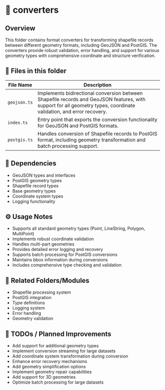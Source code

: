 # 📂 converters

## Overview
This folder contains format converters for transforming shapefile records between different geometry formats, including GeoJSON and PostGIS. The converters provide robust validation, error handling, and support for various geometry types with comprehensive coordinate and structure verification.

## 📄 Files in this folder

| File Name | Description |
|-----------|-------------|
| `geojson.ts` | Implements bidirectional conversion between Shapefile records and GeoJSON features, with support for all geometry types, coordinate validation, and error recovery. |
| `index.ts` | Entry point that exports the conversion functionality for GeoJSON and PostGIS formats. |
| `postgis.ts` | Handles conversion of Shapefile records to PostGIS format, including geometry transformation and batch processing support. |

## 🔗 Dependencies
- GeoJSON types and interfaces
- PostGIS geometry types
- Shapefile record types
- Base geometry types
- Coordinate system types
- Logging functionality

## ⚙️ Usage Notes
- Supports all standard geometry types (Point, LineString, Polygon, MultiPoint)
- Implements robust coordinate validation
- Handles multi-part geometries
- Provides detailed error logging and recovery
- Supports batch processing for PostGIS conversions
- Maintains bbox information during conversions
- Includes comprehensive type checking and validation

## 🔄 Related Folders/Modules
- Shapefile processing system
- PostGIS integration
- Type definitions
- Logging system
- Error handling
- Geometry validation

## 🚧 TODOs / Planned Improvements
- Add support for additional geometry types
- Implement conversion streaming for large datasets
- Add coordinate system transformation during conversion
- Enhance error recovery mechanisms
- Add geometry simplification options
- Implement geometry repair capabilities
- Add support for 3D geometries
- Optimize batch processing for large datasets